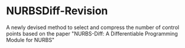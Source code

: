 # NURBSDiff-Revision
A newly devised method to select and compress the number of control points based on the paper "NURBS-Diff: A Differentiable Programming Module for NURBS"
